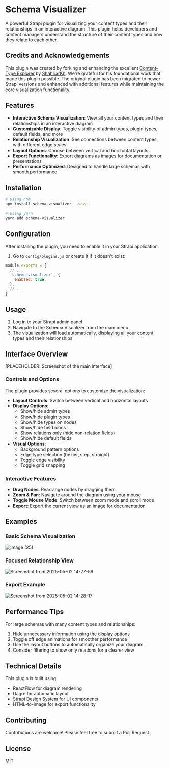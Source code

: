 # Schema Visualizer

A powerful Strapi plugin for visualizing your content types and their relationships in an interactive diagram. This plugin helps developers and content managers understand the structure of their content types and how they relate to each other.

## Credits and Acknowledgements

This plugin was created by forking and enhancing the excellent [Content-Type Explorer](https://github.com/shahriarkh/strapi-content-type-explorer) by [ShahriarKh](ShahriarKh). We're grateful for his foundational work that made this plugin possible. The original plugin has been migrated to newer Strapi versions and enhanced with additional features while maintaining the core visualization functionality.

## Features

- **Interactive Schema Visualization**: View all your content types and their relationships in an interactive diagram
- **Customizable Display**: Toggle visibility of admin types, plugin types, default fields, and more
- **Relationship Visualization**: See connections between content types with different edge styles
- **Layout Options**: Choose between vertical and horizontal layouts
- **Export Functionality**: Export diagrams as images for documentation or presentations
- **Performance Optimized**: Designed to handle large schemas with smooth performance

## Installation

```bash
# Using npm
npm install schema-visualizer --save

# Using yarn
yarn add schema-visualizer
```

## Configuration

After installing the plugin, you need to enable it in your Strapi application:

1. Go to `config/plugins.js` or create it if it doesn't exist:

```javascript
module.exports = {
  // ...
  'schema-visualizer': {
    enabled: true,
  },
  // ...
}
```

## Usage

1. Log in to your Strapi admin panel
2. Navigate to the Schema Visualizer from the main menu
3. The visualization will load automatically, displaying all your content types and their relationships

## Interface Overview

[PLACEHOLDER: Screenshot of the main interface]

### Controls and Options

The plugin provides several options to customize the visualization:

- **Layout Controls**: Switch between vertical and horizontal layouts
- **Display Options**: 
  - Show/hide admin types
  - Show/hide plugin types
  - Show/hide types on nodes
  - Show/hide field icons
  - Show relations only (hide non-relation fields)
  - Show/hide default fields
- **Visual Options**:
  - Background pattern options
  - Edge type selection (bezier, step, straight)
  - Toggle edge visibility
  - Toggle grid snapping

### Interactive Features

- **Drag Nodes**: Rearrange nodes by dragging them
- **Zoom & Pan**: Navigate around the diagram using your mouse
- **Toggle Mouse Mode**: Switch between zoom mode and scroll mode
- **Export**: Export the current view as an image for documentation

## Examples

### Basic Schema Visualization

![image (25)](https://github.com/user-attachments/assets/5c8b2be2-79b8-443f-8ea7-8bdbaaacf07b)



### Focused Relationship View

![Screenshot from 2025-05-02 14-27-59](https://github.com/user-attachments/assets/6ffb308c-52a1-437f-b7e5-e21d1ff42d01)


### Export Example

![Screenshot from 2025-05-02 14-28-17](https://github.com/user-attachments/assets/10492472-d3a0-480c-b532-12f53b591fa0)


## Performance Tips

For large schemas with many content types and relationships:

1. Hide unnecessary information using the display options
2. Toggle off edge animations for smoother performance
3. Use the layout buttons to automatically organize your diagram
4. Consider filtering to show only relations for a clearer view

## Technical Details

This plugin is built using:
- ReactFlow for diagram rendering
- Dagre for automatic layout
- Strapi Design System for UI components
- HTML-to-image for export functionality

## Contributing

Contributions are welcome! Please feel free to submit a Pull Request.

## License

MIT
